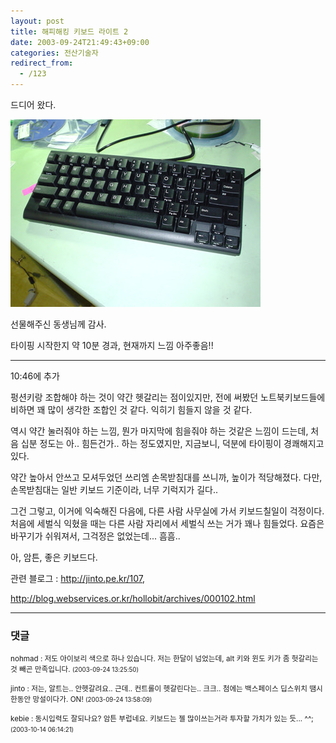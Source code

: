 ```yaml
---
layout: post
title: 해피해킹 키보드 라이트 2
date: 2003-09-24T21:49:43+09:00
categories: 전산기술자
redirect_from:
  - /123
---
```


드디어 왔다.

![ ](/assets/media/logs_archives_DSC01694.jpg)

선물해주신 동생님께 감사.

타이핑 시작한지 약 10분 경과, 현재까지 느낌 아주좋음!!

<hr />

10:46에 추가

펑션키랑 조합해야 하는 것이 약간 헷갈리는 점이있지만, 전에 써봤던 노트북키보드들에 비하면 꽤 많이 생각한 조합인 것 같다. 익히기 힘들지 않을 것 같다.

역시 약간 눌러줘야 하는 느낌, 뭔가 마지막에 힘을줘야 하는 것같은 느낌이 드는데, 처음 십분 정도는 아.. 힘든건가.. 하는 정도였지만, 지금보니, 덕분에 타이핑이 경쾌해지고 있다.

약간 높아서 안쓰고 모셔두었던 쓰리엠 손목받침대를 쓰니까, 높이가 적당해졌다. 다만, 손목받침대는 일반 키보드 기준이라, 너무 기럭지가 길다..

그건 그렇고, 이거에 익숙해진 다음에, 다른 사람 사무실에 가서 키보드칠일이 걱정이다. 처음에 세벌식 익혔을 때는 다른 사람 자리에서 세벌식 쓰는 거가 꽤나 힘들었다. 요즘은 바꾸기가 쉬워져서, 그걱정은 없었는데... 흠흠..

아, 암튼, 좋은 키보드다.

관련 블로그 : http://jinto.pe.kr/107,

http://blog.webservices.or.kr/hollobit/archives/000102.html

* * *

### 댓글



<!--- cmt:258 --->
<!--- mail: --->
<!--- parent:0 --->

<small class=comment>nohmad : 저도 아이보리 색으로 하나 있습니다. 저는 한달이 넘었는데, alt 키와 윈도 키가 좀 헛갈리는 것 빼곤 만족입니다. <small>(2003-09-24 13:25:50)</small></small>


<!--- cmt:259 --->
<!--- mail: --->
<!--- parent:0 --->

<small class=comment>jinto : 저는, 알트는.. 안헷갈려요.. 근데.. 컨트롤이 헷갈린다는.. 크크..  첨에는 백스페이스 딥스위치 땜시 한동안 망설이다가. ON! <small>(2003-09-24 13:58:09)</small></small>


<!--- cmt:260 --->
<!--- mail: --->
<!--- parent:0 --->

<small class=comment>kebie : 동시입력도 잘되나요? 암튼 부럽네요. 키보드는 젤 많이쓰는거라 투자할 가치가 있는 듯... ^^; <small>(2003-10-14 06:14:21)</small></small>

